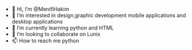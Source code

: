 - 👋 Hi, I’m @MenifiHakim
- 👀 I’m interested in design,graphic development mobile applications and desktop applications
- 🌱 I’m currently learning python and HTML 
- 💞️ I’m looking to collaborate on Lunix
- 📫 How to reach me python

<!---
MenifiHakim/MenifiHakim is a ✨ python ✨ repository because its `README.md` (this file) appears on your GitHub profile.
You can click the Preview link to take a look at your changes.
--->
